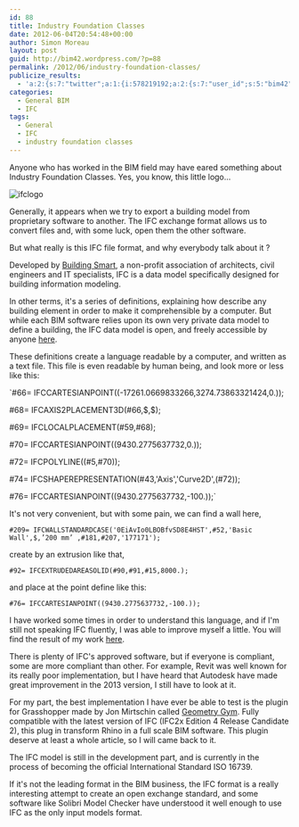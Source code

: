 ```yaml
---
id: 88
title: Industry Foundation Classes
date: 2012-06-04T20:54:48+00:00
author: Simon Moreau
layout: post
guid: http://bim42.wordpress.com/?p=88
permalink: /2012/06/industry-foundation-classes/
publicize_results:
  - 'a:2:{s:7:"twitter";a:1:{i:578219192;a:2:{s:7:"user_id";s:5:"bim42";s:7:"post_id";s:18:"209750099994214401";}}s:2:"fb";a:1:{i:589116337;a:2:{s:7:"user_id";s:9:"589116337";s:7:"post_id";s:17:"10150855159261338";}}}'
categories:
  - General BIM
  - IFC
tags:
  - General
  - IFC
  - industry foundation classes
---
```

Anyone who has worked in the BIM field may have eared something about Industry Foundation Classes. Yes, you know, this little logo... 

![ifclogo](http://bim42.com/wp-content/uploads/2012/06/ifclogo.jpg)

Generally, it appears when we try to export a building model from proprietary software to another. The IFC exchange format allows us to convert files and, with some luck, open them the other software.

But what really is this IFC file format, and why everybody talk about it ?

Developed by [Building Smart](http://buildingsmart.com/), a non-profit association of architects, civil engineers and IT specialists, IFC is a data model specifically designed for building information modeling.

In other terms, it's a series of definitions, explaining how describe any building element in order to make it comprehensible by a computer. But while each BIM software relies upon its own very private data model to define a building, the IFC data model is open, and freely accessible by anyone [here](http://www.buildingsmart-tech.org/ifc/IFC2x4/rc2/html/index.htm).

These definitions create a language readable by a computer, and written as a text file. This file is even readable by human being, and look more or less like this:

`#66= IFCCARTESIANPOINT((-17261.0669833266,3274.73863321424,0.));</p>
<p>#68= IFCAXIS2PLACEMENT3D(#66,$,$);</p>
<p>#69= IFCLOCALPLACEMENT(#59,#68);</p>
<p>#70= IFCCARTESIANPOINT((9430.2775637732,0.));</p>
<p>#72= IFCPOLYLINE((#5,#70));</p>
<p>#74= IFCSHAPEREPRESENTATION(#43,'Axis','Curve2D',(#72));</p>
<p>#76= IFCCARTESIANPOINT((9430.2775637732,-100.));`

It's not very convenient, but with some pain, we can find a wall here,

`#209= IFCWALLSTANDARDCASE('0EiAvIo0LBOBfvSD8E4HST',#52,'Basic Wall',$,’200 mm’ ,#181,#207,'177171');`

create by an extrusion like that,

`#92= IFCEXTRUDEDAREASOLID(#90,#91,#15,8000.);`

and place at the point define like this:

`#76= IFCCARTESIANPOINT((9430.2775637732,-100.));`

I have worked some times in order to understand this language, and if I'm still not speaking IFC fluently, I was able to improve myself a little. You will find the result of my work [here](http://www.scribd.com/doc/95909096/Industry-Foundation-Classes).

There is plenty of IFC's approved software, but if everyone is compliant, some are more compliant than other. For example, Revit was well known for its really poor implementation, but I have heard that Autodesk have made great improvement in the 2013 version, I still have to look at it.

For my part, the best implementation I have ever be able to test is the plugin for Grasshopper made by Jon Mirtschin called [Geometry Gym](http://geometrygym.blogspot.fr/). Fully compatible with the latest version of IFC (IFC2x Edition 4 Release Candidate 2), this plug in transform Rhino in a full scale BIM software. This plugin deserve at least a whole article, so I will came back to it.

The IFC model is still in the development part, and is currently in the process of becoming the official International Standard ISO 16739.

If it's not the leading format in the BIM business, the IFC format is a really interesting attempt to create an open exchange standard, and some software like Solibri Model Checker have understood it well enough to use IFC as the only input models format.